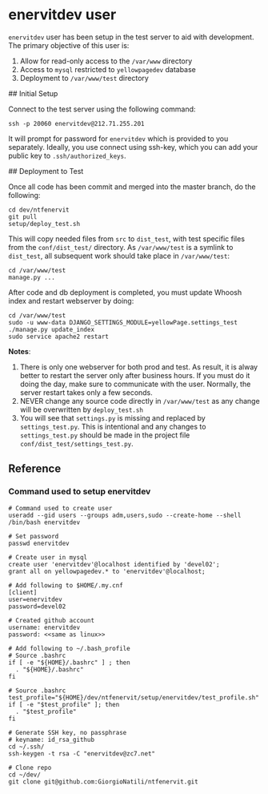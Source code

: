 enervitdev user
===============

`enervitdev` user has been setup in the test server to aid with development.  The primary objective of this
user is:

1. Allow for read-only access to the `/var/www` directory
2. Access to `mysql` restricted to `yellowpagedev` database
3. Deployment to `/var/www/test` directory

## Initial Setup

Connect to the test server using the following command:

```
ssh -p 20060 enervitdev@212.71.255.201
```

It will prompt for password for `enervitdev` which is provided to you separately.  Ideally, you use connect using
ssh-key, which you can add your public key to `.ssh/authorized_keys`.

## Deployment to Test

Once all code has been commit and merged into the master branch, do the following:

```
cd dev/ntfenervit
git pull
setup/deploy_test.sh
```

This will copy needed files from `src` to `dist_test`, with test specific files from the `conf/dist_test/` directory.
As `/var/www/test` is a symlink to `dist_test`, all subsequent work should take place in `/var/www/test`:

```
cd /var/www/test
manage.py ...
```

After code and db deployment is completed, you must update Whoosh index and restart webserver by doing:

```
cd /var/www/test
sudo -u www-data DJANGO_SETTINGS_MODULE=yellowPage.settings_test ./manage.py update_index
sudo service apache2 restart
```

**Notes**:

1. There is only one webserver for both prod and test.  As result, it is alway better to restart the server
only after business hours.  If you must do it doing the day, make sure to communicate with the user.  Normally,
the server restart takes only a few seconds.
2. NEVER change any source code directly in `/var/www/test` as any change will be overwritten by `deploy_test.sh`
3. You will see that `settings.py` is missing and replaced by `settings_test.py`.  This is intentional and any changes
to `settings_test.py` should be made in the project file `conf/dist_test/settings_test.py`.

## Reference

### Command used to setup enervitdev

```
# Command used to create user
useradd --gid users --groups adm,users,sudo --create-home --shell /bin/bash enervitdev

# Set password
passwd enervitdev

# Create user in mysql
create user 'enervitdev'@localhost identified by 'devel02';
grant all on yellowpagedev.* to 'enervitdev'@localhost;

# Add following to $HOME/.my.cnf
[client]
user=enervitdev
password=devel02

# Created github account
username: enervitdev
password: <<same as linux>>

# Add following to ~/.bash_profile
# Source .bashrc
if [ -e "${HOME}/.bashrc" ] ; then
  . "${HOME}/.bashrc"
fi

# Source .bashrc
test_profile="${HOME}/dev/ntfenervit/setup/enervitdev/test_profile.sh"
if [ -e "$test_profile" ]; then
  . "$test_profile"
fi

# Generate SSH key, no passphrase
# keyname: id_rsa_github
cd ~/.ssh/
ssh-keygen -t rsa -C "enervitdev@zc7.net"

# Clone repo
cd ~/dev/
git clone git@github.com:GiorgioNatili/ntfenervit.git

```
